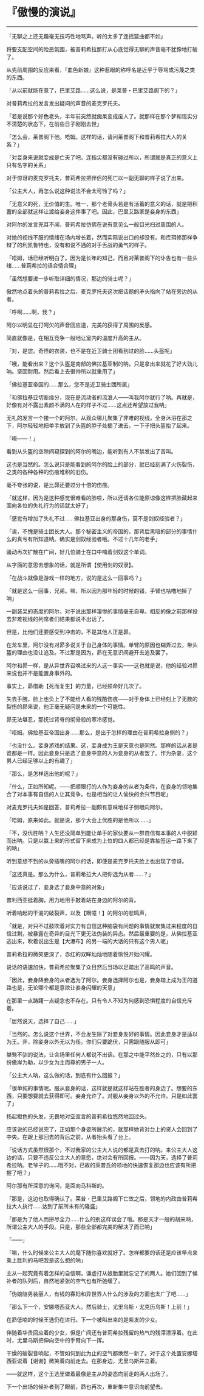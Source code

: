 # 『傲慢的演说』

------

「无聊之上还无趣毫无技巧性地骂声。听的太多了连摇篮曲都不如」

将要支配空间的险恶氛围，被普莉希拉那打从心底觉得无聊的声音毫不犹豫地打破了。

从先前周围的反应来看，『血色新娘』这种惹眼的称呼名是近乎于辱骂或污蔑之类的东西。

「从以前就能在意了，巴里艾路……这么说，是莱普・巴里艾路阁下的？」

对普莉希拉的发言发出疑问的声音的麦克罗托夫。

「若是说那个好色老头，半年前突然就痴呆变成废人了。就那样在那个梦和现实分不清楚的状态下，在前些日子刚刚去世」

「怎么会，莱普阁下他。唔姆。这样的话，请问莱普阁下和普莉希拉大人的关系？」

「对妾身来说就变成是亡夫了吧。连指尖都没有碰过所以，所谓就是真正的意义上只有名字的关系」

对于惊讶的麦克罗托夫，普莉希拉把伴侣的死亡以一副无聊的样子说了出来。

「公主大人，再怎么说这种说法不会太可怜了吗？」

「无意义的死，无价值的生。唯一，那个老骨头若是有活着的意义的话，就是把积蓄的全部就这样让渡给妾身这件事了吧。因此，巴里艾路家是妾身的东西」

对阿尔的发言充耳不闻，普莉希拉仿佛在说有意见么一般目光扫过周围的人。

对她的视线不服的情绪在场内增长着，然而实际说出口的却没有。和库珥修那样争辩了的利凯鲁特也，没有和说不通的对手舌战的勇气的样子。

「唔姆，话已经听明白了。因为是长年的知己，而且对莱普阁下的讣告也有一些头绪……普莉希拉的话合情合理」

「虽然想要进一步听取详细的情况，那边的骑士呢？」

傲然地点着头的普莉希拉之后，麦克罗托夫这次把话题的矛头指向了站在旁边的从者。

「呼啊……啊，我？」

阿尔以明显在打呵欠的声音回应道，完美的获得了周围的反感。

简直就像是，在相互竞争一般地让室内的温度升高的主从。

「对，是您。奇怪的衣装，也不是在近卫骑士团看到过的脸……头盔呢」

「哦，能看出来？这个头盔是南部的佛拉基亚制的呐，只是拿出来就花了好大劲儿呐。坚固耐用。然后看上去很帅所以就重用了」

「佛拉基亚帝国的……那么，您不是近卫骑士团所属」

「和佛拉基亚切断缘分，现在是流动者的流浪人——叫我阿尔就行了呐。再就是，好像有对不露出素颜不满的人在的样子不过……这点还希望放过我呐」

无礼的发言一个接一个的阿尔，从观众哪儿聚集了非难的视线。全身沐浴在那之下，阿尔轻轻地把单手放到了头盔的脖子处插了进去，一下子把头盔抬了起来。

「唔——！」

看到从头盔的空隙间窥探到的阿尔的嘴边，能听到有人不禁发出了苦叫。

这也是当然的。怎么说只是能看到的阿尔的脸上的部分，就已经刻满了火伤裂伤，之类的各种各种的伤痕堆积的旧伤。

毫不夸张的说，是比昴还要过分十倍的伤痕。

「就这样，因为是这种感觉很难看的脸啦，所以还请各位能原谅像这样把脸藏起来面向各位的失礼行为的话就太好了」

「感觉有增加了失礼不过……佛拉基亚出身的那身伤，莫不是剑奴经验者？」

「诶，不愧是骑士团长大人。那个秘密主义的帝国的，那背后黑暗的部分的事情什么的真亏有所知道呐。确实是剑奴经验者哦。不过十几年的老手」

骚动再次扩散在广间，好几位骑士在口中喃着剑奴这个单词。

从字面的意思去想象的话，就是所谓【使用剑的奴隶】。

「在战斗就像是游戏一样的地方，说的是这么一回事吗？」

「就是这么一回事，兄弟。嘛，所以因为那年轻的时候的错，手臂也咕噜地掉了呐」

一副装呆的态度的阿尔，对于说出那样凄惨的事情毫无自卑。相反的像之前那样投去非难视线的列席者们结果都说不出话了。

但是，比他们还要感受到冲击的，不是其他人正是昴。

在龙车里，阿尔没有对昴多说关于自己身体的事情。单臂的原因也糊弄过去，带头盔的理由也没让追及。不过那是因为，昴在无意识间避开去追及罢了。

阿尔和昴一样，是从异世界召唤过来的人这一事实——这也就是说，他的经验对昴来说也并不是能置身事外的。

事实上，昴借助【死而复生】的力量，已经殒命好几次了。

失去手腕，脸上也负上了不能给人看的残酷伤痕——对于身体上已经刻上了无数的裂伤的昴来说，他正毫无疑问是未来的一个可能性。

昴无法堪忍，那抚过背脊的彻骨般的寒冷感觉。

「唔姆。佛拉基亚帝国出身……那么，是出于怎样的理由在普莉希拉身侧的？」

「也没什么。妾身游戏的结果。这，妾身成为王是天意也是同然。那样的话从者是谁都是一样。因此妾身只是选了妾身中意的人为妾身的从者罢了。作为杂耍，这个男人已经足够以上的有趣了」

「那么，是怎样选出他的呢？」

「什么，正如所知呢。——把顺眼打的人作为妾身的从者为条件，在妾身的领地集合了对本事有自信的人让其竞争。也是相当的让人愉快的余兴节目呢」

对麦克罗托夫如是回答，普莉希拉一副颇有意味地样子侧眼向阿尔。

「唔姆，原来如此。就是说，那个大会上优胜的是他所以……」

「不，没优胜呐？人生还没简单到能让单手的家伙要从一群自信有本事的人中脱颖而出呐。只是以赢上来的形式留下来成为上位的四人都已经是靠抽签运一路下来了的呐」

听到意想不到的从旁插嘴的阿尔的话，即便是麦克罗托夫脸上也出现了惊讶。

「这还真是。那么为什么，普莉希拉大人把你选为从者……？」

「应该说过了，妾身选了妾身中意的对象」

普利西亚挺着胸，用力地用手敲着站在身边的阿尔的背。

听着响起的干渴的破裂声，以及【啊噫！】的阿尔的悲鸣声，

「就是，对只不过鼓吹着对实力有自信这种脑袋有问题的事情就聚集过来程度的自信过剩，被暴露在奇异的目光下更无法伪装的异态。然后最重要的是，从佛拉基亚逃出来，吹着说出生是【大瀑布】的另一端的大话的只有这个男人呢」

普莉希拉的微笑更深了，赤红的双眸灿灿地随着愉悦开始闪耀。

说话的语速加快，普莉希拉聚集了众目然后当场以足踏出了高鸣的声音。

「因此，妾身降妾身的从者选为了阿尔。妾身选择阿尔也是，妾身踏上成为王的道路也是，无论哪个都是意欲让妾身闪耀的天意」

在那里一点踌躇一点疑念也不存在。只有令人不知为何感到恐惧程度的自信充斥着。

「居然说天，选择了自己……」

「当然的。怎么说这个世界，不会发生除了对妾身友好的事情。因此妾身才是适以为王。非，除妾身以外无以为任。你们只要跪伏，只需跟随服从即可」

桀骜不驯的说法，让会场里任何人都说不出话。在那之中能平然处之的，只有以那份傲岸为勒，以少女为主而尊的男子一人。

「公主大人呐，这么做的话，到底有什么回报？」

「很单纯的事情呢。服从妾身的话，这样就是就这样站在胜者的身边了。想要的东西，只要想要就去获得即可。妾身允许了。对服从妾身以外的不允许。只是如此罢了」

扬起橙色的头发，无畏地对空宣言的普莉希拉悠然地回过头。

应该说的已经说完了，正如那个身姿所展示的，就那样她背对台上的贤人会回到了中央。在跟上那回去的背后之前，从者抬头看了台上。

「说话方式虽然很那个，不过我家的公主大人说的都是真去打的呐。来公主大人这边的话，只要不违反公主大人的意愿，绝对会有所回报。——因为天，选择了普莉希拉呐。老爷子的……哦不对，已故的莱普氏的领地的快速恢复那边也应该有所把握了吧？」

阿尔那有所深意的询问，是面向马科斯的。

「那是，这边也取得确认了。莱普・巴里艾路阁下亡故之后，领地的内政由普莉希拉大人执行……达到了前所未有的隆盛」

「那是为了他人而拼尽全力……什么的别这样误会了哦。那是天才一般的胡来呐，所谓公主大人的手段。只是，那些全部都完美的解决了而已呐」

「——」

「嘛，什么时候来公主大人的麾下随你喜欢就好了。怎样都要的话还是应该早点来乘上胜利的马吧我是这么想的呐」

主从一起究竟有着怎样的自信啊，谦虚打从娘胎里就忘记了的两人。她们回到了候补者的队列后，自然地紧张的空气也有所弛缓了。

「伪娘陪男装丽人，有钱的寡妇和异世界人什么的涉及的方面也太广了吧……」

「那么下一个，安娜塔西亚大人。然后骑士，尤里乌斯・尤克历乌斯！上前！」

在昴低喃的时候王选仍在进行。下一个被叫出来的是紫发的少女。

伴随着华贵回应着的少女，但是广间还有普莉希拉残留的热气的残滓漂浮着。在此时，尤里乌斯把伸向空中的手臂向下一挥。

干燥的破裂音响起，不管如何到此为止的空气都焕然一新了。对于这个处置安娜塔西亚说着【谢谢】微笑着向前走去。在那身边，尤里乌斯并立着。

——就这样，这个王选里做着最像是主从的姿态向前走的两人出场了。

下一个出场的候补者到了眼前，昴也再次，重新集中意识向前望去。


